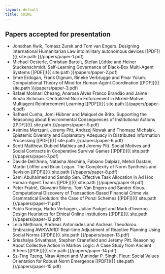 ```yaml
---
layout: default
title: COINE
---
```


## Papers accepted for presentation

- Jonathan Kwik, Tomasz Zurek and Tom van Engers. Designing International Humanitarian Law into military autonomous devices [\[PDF\]]({{ site.path }}/papers/paper-1.pdf)
- Michael Oesterle, Christian Bartelt, Stefan Lüdtke and Heiner Stuckenschmidt. Self-Learning Governance of Black-Box Multi-Agent Systems [\[PDF\]]({{ site.path }}/papers/paper-2.pdf)
- Emre Erdogan, Frank Dignum, Rineke Verbrugge and Pinar Yolum. Computational Theory of Mind for Human-Agent Coordination [\[PDF\]]({{ site.path }}/papers/paper-3.pdf)
- Rafael Molinari Cheang, Anarosa Alves Franco Brandão and Jaime Simão Sichman. Centralized Norm Enforcement in Mixed-Motive Multiagent Reinforcement Learning [\[PDF\]]({{ site.path }}/papers/paper-4.pdf)
- Rafhael Cunha, Jomi Hübner and Maiquel de Brito. Supporting the Reasoning about Environmental Consequences of Institutional Actions [\[PDF\]]({{ site.path }}/papers/paper-5.pdf)
- Asimina Mertzani, Jeremy Pitt, Andrzej Nowak and Thomasz Michalak. Epistemic Diversity and Explanatory Adequacy in Distributed Information Processing [\[PDF\]]({{ site.path }}/papers/paper-6.pdf)
- Scott Matthew, Dubied Mathieu and Jeremy Pitt. Social Motives and Social Contracts in Cooperative Survival Games [\[PDF\]]({{ site.path }}/papers/paper-7.pdf)
- Davide Dell'Anna, Natasha Alechina, Fabiano Dalpiaz, Mehdi Dastani, Martin Löffler and Brian Logan. The Complexity of Norm Synthesis and Revision [\[PDF\]]({{ site.path }}/papers/paper-8.pdf)
- Sami Abuhaimed and Sandip Sen. Effective Task Allocation in Ad Hoc Human-Agent Teams [\[PDF\]]({{ site.path }}/papers/paper-9.pdf)
- Peter Fratrič, Giovanni Sileno, Tom Van Engers and Sander Klous. Computational Discovery of Transaction-Based Financial Crime via Grammatical Evolution: the Case of Ponzi Schemes [\[PDF\]]({{ site.path }}/papers/paper-11.pdf)
- Pablo Noriega, Harko Verhagen, Julian Padget and Mark d'Inverno. Design Heuristics for Ethical Online Institutions [\[PDF\]]({{ site.path }}/papers/paper-12.pdf)
- Leila Methnani, Andreas Antoniades and Andreas Theodorou. Embracing AWKWARD! Real-time Adjustment of Reactive Planning Using Social Norms [\[PDF\]]({{ site.path }}/papers/paper-13.pdf)
- Sriashalya Srivathsan, Stephen Cranefield and Jeremy Pitt. Reasoning About Collective Action in Markov Logic: A Case Study from Ancient Athens [\[PDF\]]({{ site.path }}/papers/paper-14.pdf)
- Sz-Ting Tzeng, Nirav Ajmeri and Munindar P. Singh. Fleur: Social Values Orientation for Robust Norm Emergence [\[PDF\]]({{ site.path }}/papers/paper-15.pdf)
